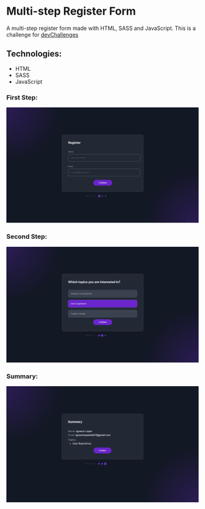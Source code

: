 # Multi-step Register Form

A multi-step register form made with HTML, SASS and JavaScript. This is a challenge for [devChallenges](https://devchallenges.io/)

## Technologies:

* HTML
* SASS
* JavaScript

### First Step:
![first-step](https://github.com/nacho1520/multistep-form/blob/main/public/first-step.png)

### Second Step:
![second-step](https://github.com/nacho1520/multistep-form/blob/main/public/second-step.png)

### Summary:
![summary](https://github.com/nacho1520/multistep-form/blob/main/public/summary.png)